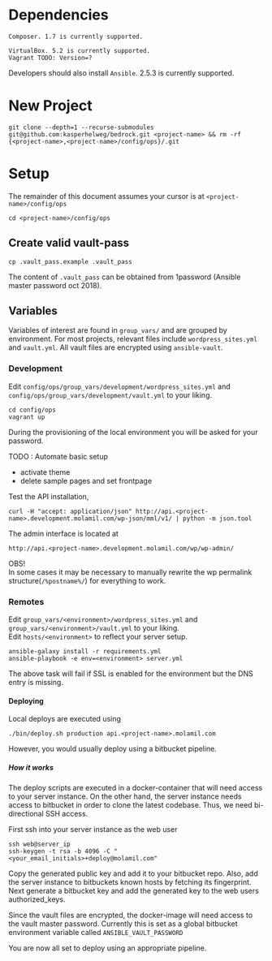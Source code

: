 # Dependencies

    Composer. 1.7 is currently supported.

    VirtualBox. 5.2 is currently supported.  
    Vagrant TODO: Version=?

Developers should also install `Ansible`. 2.5.3 is currently supported.


# New Project

    git clone --depth=1 --recurse-submodules git@github.com:kasperhelweg/bedrock.git <project-name> && rm -rf {<project-name>,<project-name>/config/ops}/.git

# Setup

The remainder of this document assumes your cursor is at `<project-name>/config/ops`

    cd <project-name>/config/ops

## Create valid vault-pass

    cp .vault_pass.example .vault_pass

The content of `.vault_pass` can be obtained from 1password (Ansible master password oct 2018).

## Variables

Variables of interest are found in `group_vars/` and are grouped by environment. For most projects, relevant files include `wordpress_sites.yml` and `vault.yml`. All vault files are encrypted using `ansible-vault`. 

### Development

Edit `config/ops/group_vars/development/wordpress_sites.yml` and `config/ops/group_vars/development/vault.yml` to your liking.

    cd config/ops
    vagrant up

During the provisioning of the local environment you will be asked for your password.

TODO : Automate basic setup
- activate theme  
- delete sample pages and set frontpage

Test the API installation,

    curl -H "accept: application/json" http://api.<project-name>.development.molamil.com/wp-json/mml/v1/ | python -m json.tool

The admin interface is located at 

    http://api.<project-name>.development.molamil.com/wp/wp-admin/

OBS!  
In some cases it may be necessary to manually rewrite the wp permalink structure(`/%postname%/`) for everything to work.


### Remotes

Edit `group_vars/<environment>/wordpress_sites.yml` and `group_vars/<environment>/vault.yml` to your liking.  
Edit `hosts/<environment>` to reflect your server setup.  

    ansible-galaxy install -r requirements.yml
    ansible-playbook -e env=<environment> server.yml

The above task will fail if SSL is enabled for the environment but the DNS entry is missing.

#### Deploying

Local deploys are executed using

    ./bin/deploy.sh production api.<project-name>.molamil.com

However, you would usually deploy using a bitbucket pipeline.

##### How it works

The deploy scripts are executed in a docker-container that will need access to your server instance. On the other hand, the server instance needs access to bitbucket in order to clone the latest codebase. Thus, we need bi-directional SSH access.  

First ssh into your server instance as the web user

    ssh web@server_ip
    ssh-keygen -t rsa -b 4096 -C "<your_email_initials>+deploy@molamil.com"

Copy the generated public key and add it to your bitbucket repo. Also, add the server instance to bitbuckets known hosts by fetching its fingerprint.
Next generate a bitbucket key and add the generated key to the web users authorized_keys. 

Since the vault files are encrypted, the docker-image will need access to the vault master password. Currently this is set as a global bitbucket environment variable called `ANSIBLE_VAULT_PASSWORD`

You are now all set to deploy using an appropriate pipeline.
